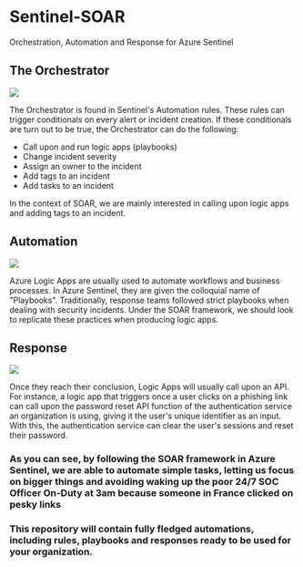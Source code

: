 # Sentinel-SOAR
Orchestration, Automation and Response for Azure Sentinel


## The Orchestrator

![](https://media.tenor.com/Q2b-Sd2wqC0AAAAC/terence-fletcher-whiplash.gif)

The Orchestrator is found in Sentinel's Automation rules. These rules can trigger conditionals on every alert or incident creation. If these conditionals are turn out to be true, the Orchestrator can do the following:

- Call upon and run logic apps (playbooks)
- Change incident severity
- Assign an owner to the incident
- Add tags to an incident
- Add tasks to an incident

In the context of SOAR, we are mainly interested in calling upon logic apps and adding tags to an incident.

## Automation

![](https://media.tenor.com/9nGMGByFWegAAAAC/wall-e-eve.gif)

Azure Logic Apps are usually used to automate workflows and business processes. In Azure Sentinel, they are given the colloquial name of "Playbooks". Traditionally, response teams followed strict playbooks when dealing with security incidents. Under the SOAR framework, we should look to replicate these practices when producing logic apps. 

## Response

![](https://media1.giphy.com/media/3ShTiUlx5IWQnQ2TKE/200w.gif?cid=6c09b952ctcynrsha7kn6eqn08fvk53k8awnbdjwe4j1358j&ep=v1_gifs_search&rid=200w.gif)

Once they reach their conclusion, Logic Apps will usually call upon an API. For instance, a logic app that triggers once a user clicks on a phishing link can call upon the password reset API function of the authentication service an organization is using, giving it the user's unique identifier as an input. With this, the authentication service can clear the user's sessions and reset their password.

### As you can see, by following the SOAR framework in Azure Sentinel, we are able to automate simple tasks, letting us focus on bigger things and avoiding waking up the poor 24/7 SOC Officer On-Duty at 3am because someone in France clicked on pesky links

### This repository will contain fully fledged automations, including rules, playbooks and responses ready to be used for your organization.
